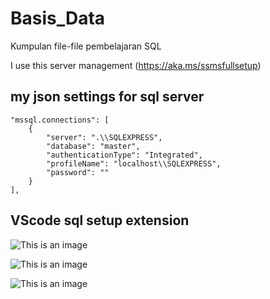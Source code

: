 # Basis_Data
Kumpulan file-file pembelajaran SQL

I use this server management (https://aka.ms/ssmsfullsetup)

## my json settings for sql server 
    "mssql.connections": [
        {
            "server": ".\\SQLEXPRESS",
            "database": "master",
            "authenticationType": "Integrated",
            "profileName": "localhost\\SQLEXPRESS",
            "password": ""
        }
    ],

## VScode sql setup extension  
![This is an image](![image](https://user-images.githubusercontent.com/87513692/172892031-d129af5a-31a9-44e1-9feb-e687a0e42a3c.png)
)

![This is an image](![image](https://user-images.githubusercontent.com/87513692/172892312-5ceb13fe-6fd0-4989-9e5b-d71002ca393e.png)
)

![This is an image](![image](https://user-images.githubusercontent.com/87513692/172892439-23e3f89f-27fe-46b9-bed4-e1fad295eefd.png)
)


